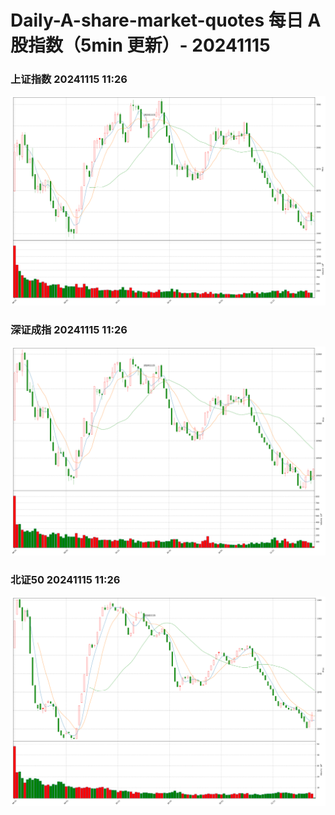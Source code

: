 
# Daily-A-share-market-quotes 每日 A 股指数（5min 更新）- 20241115

### 上证指数 20241115 11:26
![](./fig/2024/11/20241115-sh000001.png)

### 深证成指 20241115 11:26
![](./fig/2024/11/20241115-sz399001.png)

### 北证50 20241115 11:26
![](./fig/2024/11/20241115-bj899050.png)
